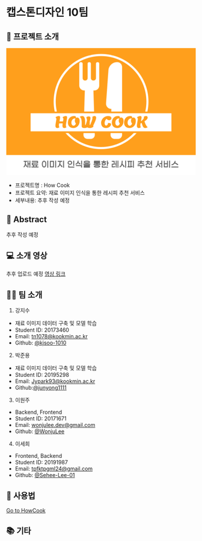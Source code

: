 # 캡스톤디자인 10팀

## 📝 프로젝트 소개

![Image](img/main.png)

- 프로젝트명 : How Cook
- 프로젝트 요약: 재료 이미지 인식을 통한 레시피 추천 서비스
- 세부내용: 추후 작성 예정

## 📜 Abstract

추후 작성 예정

## 💻 소개 영상

추후 업로드 예정
[영상 링크]()

## 👨‍🍳 팀 소개

1. 강지수

- 재료 이미지 데이터 구축 및 모델 학습
- Student ID: 20173460
- Email: tn1078@kookmin.ac.kr
- Github: [@kjsoo-1010](https://github.com/kjsoo-1010)

2. 박준용

- 재료 이미지 데이터 구축 및 모델 학습
- Student ID: 20195298
- Email: Jypark93@kookmin.ac.kr
- Github:[@junyong1111](https://github.com/junyong1111)

3. 이원주

- Backend, Frontend
- Student ID: 20171671
- Email: wonjulee.dev@gmail.com
- Github: [@WonjuLee](https://github.com/wonju-dev)

4. 이세희

- Frontend, Backend
- Student ID: 20191987
- Email: tpfktpgml24@gmail.com
- Github: [@Sehee-Lee-01](https://github.com/Sehee-Lee-01)

## 🔎 사용법

[Go to HowCook](https://github.com/kookmin-sw/cap-template/edit/master/index.md)

## 📚 기타
